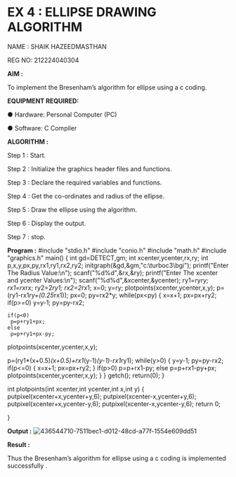 # EX 4 : ELLIPSE DRAWING ALGORITHM

NAME : SHAIK HAZEEDMASTHAN

REG NO: 212224040304

**AIM :**


To  implement the Bresenham’s  algorithm for ellipse using a c coding.


**EQUIPMENT REQUIRED:**


●	Hardware: Personal Computer (PC)


●	Software: C Compiler

**ALGORITHM :**

Step 1 : Start.
  
Step 2 : Initialize the graphics header files and functions.
   
Step 3 : Declare the required variables and functions.
 
Step 4 : Get the co-ordinates and radius of the ellipse.

Step 5 : Draw the ellipse using the algorithm.

Step  6 : Display the output.
 
Step 7 : stop.


**Program :**
#include "stdio.h" 
#include "conio.h" 
#include "math.h" 
#include "graphics.h" 
main() 
{ 
  int gd=DETECT,gm; 
  int xcenter,ycenter,rx,ry; 
  int p,x,y,px,py,rx1,ry1,rx2,ry2; 
  initgraph(&gd,&gm,"c:\\turboc3\\bgi");
  printf("Enter The Radius Value:\n"); 
  scanf("%d%d",&rx,&ry); 
  printf("Enter The xcenter and ycenter Values:\n"); 
  scanf("%d%d",&xcenter,&ycenter); 
  ry1=ry*ry; 
  rx1=rx*rx; 
  ry2=2*ry1; 
  rx2=2*rx1; 
x=0; 
  y=ry; 
  plotpoints(xcenter,ycenter,x,y); 
  p=(ry1-rx1*ry+(0.25*rx1)); 
  px=0; 
  py=rx2*y; 
  while(px<py) 
  { 
   x=x+1; 
   px=px+ry2; 
   if(p>=0) 
    y=y-1; 
    py=py-rx2; 
 
 
    if(p<0) 
     p=p+ry1+px; 
    else 
     p=p+ry1+px-py; 
  plotpoints(xcenter,ycenter,x,y); 
 
 
 
 
 
p=(ry1*(x+0.5)*(x+0.5)+rx1*(y-1)*(y-1)-rx1*ry1);
while(y>0)
  { 
   y=y-1; 
   py=py-rx2; 
   if(p<=0) 
   { 
    x=x+1; 
    px=px+ry2; 
            } 
                     if(p>0) 
    p=p+rx1-py; 
   else 
    p=p+rx1-py+px; 
               plotpoints(xcenter,ycenter,x,y); 
          } 
      } 
  getch(); 
  return(0); 
            } 
 
int plotpoints(int xcenter,int ycenter,int x,int y) 
{ 
  putpixel(xcenter+x,ycenter+y,6); 
  putpixel(xcenter-x,ycenter+y,6); 
  putpixel(xcenter+x,ycenter-y,6); 
  putpixel(xcenter-x,ycenter-y,6);
  return 0;
 
}


**Output :**
![436544710-7511bec1-d012-48cd-a77f-1554e609dd51](https://github.com/user-attachments/assets/fe3a6c43-f516-43f7-85c8-c4fee78ac309)




**Result :**

Thus the Bresenham’s  algorithm for ellipse using a c coding is implemented successfully .
